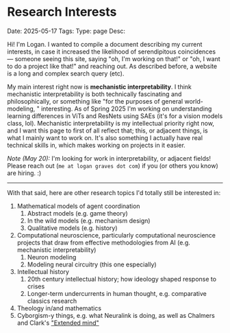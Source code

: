 # Research Interests
Date: 2025-05-17
Tags: 
Type: page
Desc:  

Hi! I'm Logan. I wanted to compile a document describing my current interests, in case it increased the likelihood of serendipitous coincidences — someone seeing this site, saying "oh, I'm working on that!" or "oh, I want to do a project like that!" and reaching out. As described before, a website is a long and complex search query (etc). 

My main interest right now is **mechanistic interpretability**. I think mechanistic interpretability is both technically fascinating and philosophically, or something like "for the purposes of general world-modeling, " interesting. As of Spring 2025 I'm working on understanding learning differences in ViTs and ResNets using SAEs (it's for a vision models class, lol). Mechanistic interpretability is my intellectual priority right now, and I want this page to first of all reflect that; this, or adjacent things, is what I mainly want to work on. It's also something I actually have real technical skills in, which makes working on projects in it easier.

*Note (May 20):* I'm looking for work in interpretability, or adjacent fields! Please reach out (`me at logan graves dot com`) if you (or others you know) are hiring. :)

---

With that said, here are other research topics I'd totally still be interested in: 

1. Mathematical models of agent coordination
	1. Abstract models (e.g. game theory)
	2. In the wild models (e.g. mechanism design)
	3. Qualitative models (e.g. history) 
2. Computational neuroscience, particularly computational neuroscience projects that draw from effective methodologies from AI (e.g. mechanistic interpretability)
	1. Neuron modeling
	2. Modeling neural circuitry (this one especially)
3. Intellectual history
	1. 20th century intellectual history; how ideology shaped response to crises
	2. Longer-term undercurrents in human thought, e.g. comparative classics research
4. Theology in/and mathematics
5. Cyborgism-y things, e.g. what Neuralink is doing, as well as Chalmers and Clark's ["Extended mind"](https://en.wikipedia.org/wiki/Extended_mind_thesis) 
